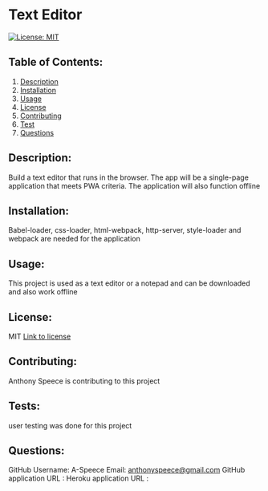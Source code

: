 # Text Editor

[![License: MIT](https://img.shields.io/badge/License-MIT-yellow.svg)](https://opensource.org/licenses/MIT)

## Table of Contents:

1. [Description](#description)
2. [Installation](#installation)
3. [Usage](#usage)
4. [License](#license)
5. [Contributing](#contributing)
6. [Test](#tests)
7. [Questions](#questions)

## Description:

Build a text editor that runs in the browser. The app will be a single-page application that meets PWA criteria. The application will also function offline

## Installation:

Babel-loader, css-loader, html-webpack, http-server, style-loader and webpack are needed for the application

## Usage:

This project is used as a text editor or a notepad and can be downloaded and also work offline

## License:

MIT
[Link to license](https://opensource.org/licenses/MIT)

## Contributing:

Anthony Speece is contributing to this project

## Tests:

user testing was done for this project

## Questions:

GitHub Username: A-Speece
Email: anthonyspeece@gmail.com
GitHub application URL :
Heroku application URL :
